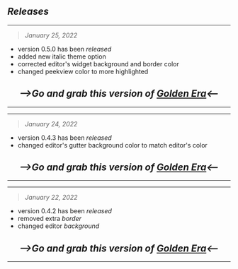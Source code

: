 <!-- All notable changes to the "golden-era" extension will be documented in this file.

Check [Keep a Changelog](http://keepachangelog.com/) for recommendations on how to structure this file. -->


## <i>Releases</i>

---
>*January 25, 2022*

- version 0.5.0 has been *released*
- added new italic theme option
- corrected editor's widget background and border color
- changed peekview color to more highlighted
## <div align="center"><i>-->Go and grab this version of [Golden Era](https://marketplace.visualstudio.com/items?itemName=CodrJatin.golden-era)<--</i></div>
---

---
>*January 24, 2022*

- version 0.4.3 has been *released*
- changed editor's gutter background color to match editor's color
## <div align="center"><i>-->Go and grab this version of [Golden Era](https://marketplace.visualstudio.com/items?itemName=CodrJatin.golden-era)<--</i></div>
---

---
>*January 22, 2022*

- version 0.4.2 has been *released*
- removed extra *border*
- changed editor *background*
## <div align="center"><i>-->Go and grab this version of [Golden Era](https://marketplace.visualstudio.com/items?itemName=CodrJatin.golden-era)<--</i></div>
---